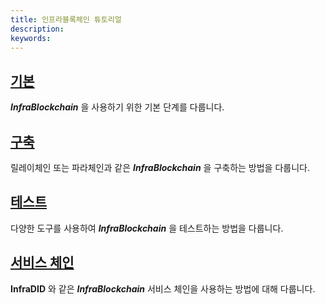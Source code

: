 ```yaml
---
title: 인프라블록체인 튜토리얼
description: 
keywords:
---
```


## [기본](./basic/README.md)
***InfraBlockchain*** 을 사용하기 위한 기본 단계를 다룹니다.

## [구축](./build/README.md)
릴레이체인 또는 파라체인과 같은 ***InfraBlockchain*** 을 구축하는 방법을 다룹니다.

## [테스트](./test/README.md)
다양한 도구를 사용하여 ***InfraBlockchain*** 을 테스트하는 방법을 다룹니다.

## [서비스 체인](./service-chains/README.md)
**InfraDID** 와 같은 ***InfraBlockchain*** 서비스 체인을 사용하는 방법에 대해 다룹니다.